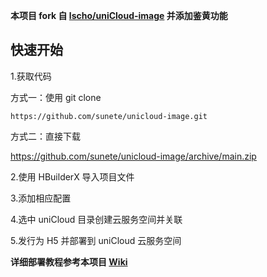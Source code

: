 **本项目 fork 自 [lscho/uniCloud-image](https://github.com/lscho/uniCloud-image) 并添加鉴黄功能**

## 快速开始

1.获取代码

方式一：使用 git clone

`https://github.com/sunete/unicloud-image.git`

方式二：直接下载

<https://github.com/sunete/unicloud-image/archive/main.zip>

2.使用 HBuilderX 导入项目文件

3.添加相应配置

4.选中 uniCloud 目录创建云服务空间并关联

5.发行为 H5 并部署到 uniCloud 云服务空间

**详细部署教程参考本项目 [Wiki](https://github.com/sunete/unicloud-image/wiki)**


